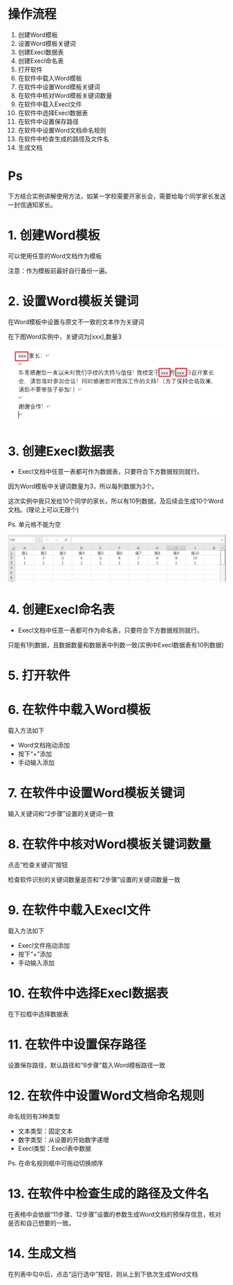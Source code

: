 
# 操作流程
1. 创建Word模板
2. 设置Word模板关键词
3. 创建Execl数据表
4. 创建Execl命名表
5. 打开软件
6. 在软件中载入Word模板
7. 在软件中设置Word模板关键词
8. 在软件中核对Word模板关键词数量
9. 在软件中载入Execl文件
10. 在软件中选择Execl数据表
11. 在软件中设置保存路径
12. 在软件中设置Word文档命名规则
13. 在软件中检查生成的路径及文件名
14. 生成文档

# Ps
下方结合实例讲解使用方法，如某一学校需要开家长会，需要给每个同学家长发送一封信通知家长。


# 1. 创建Word模板

可以使用任意的Word文档作为模板

注意：作为模板前最好自行备份一遍。

# 2. 设置Word模板关键词

在Word模板中设置与原文不一致的文本作为关键词

在下图Word实例中，关键词为[xxx],数量3

![image](https://github.com/Jmyer6/AutoDoc/blob/main/picture/1.jpg)


# 3. 创建Execl数据表

* Execl文档中任意一表都可作为数据表，只要符合下方数据规则就行。

因为Word模板中关键词数量为3，所以每列数据为3个。

这次实例中我只发给10个同学的家长，所以有10列数据，及后续会生成10个Word文档。(理论上可以无限个)

Ps. 单元格不能为空

![image](https://github.com/Jmyer6/AutoDoc/blob/main/picture/2.jpg)

# 4. 创建Execl命名表

* Execl文档中任意一表都可作为命名表，只要符合下方数据规则就行。

只能有1列数据，且数据数量和数据表中列数一致(实例中Execl数据表有10列数据)

# 5. 打开软件

# 6. 在软件中载入Word模板

载入方法如下
* Word文档拖动添加
* 按下“+”添加
* 手动输入添加
  
# 7. 在软件中设置Word模板关键词

输入关键词和“2步骤”设置的关键词一致

# 8. 在软件中核对Word模板关键词数量

点击“检查关键词”按钮

检查软件识别的关键词数量是否和“2步骤”设置的关键词数量一致

# 9. 在软件中载入Execl文件

载入方法如下
* Execl文件拖动添加
* 按下“+”添加
* 手动输入添加

# 10. 在软件中选择Execl数据表

在下拉框中选择数据表

# 11. 在软件中设置保存路径

设置保存路径，默认路径和“6步骤”载入Word模板路径一致

# 12. 在软件中设置Word文档命名规则

命名规则有3种类型
* 文本类型：固定文本
* 数字类型：从设置的开始数字递增
* Execl类型：Execl表中数据

Ps. 在命名规则框中可拖动切换顺序

# 13. 在软件中检查生成的路径及文件名

在表格中会依据“11步骤、12步骤”设置的参数生成Word文档的预保存信息，核对是否和自己想要的一致。

# 14. 生成文档

在列表中勾中后，点击“运行选中”按钮，则从上到下依次生成Word文档





